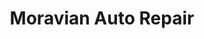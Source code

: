 ---
title: "Moravian Auto Repair"
url: /moraviantown-first-nation/moravian-auto-repair/
shop: car repair
---